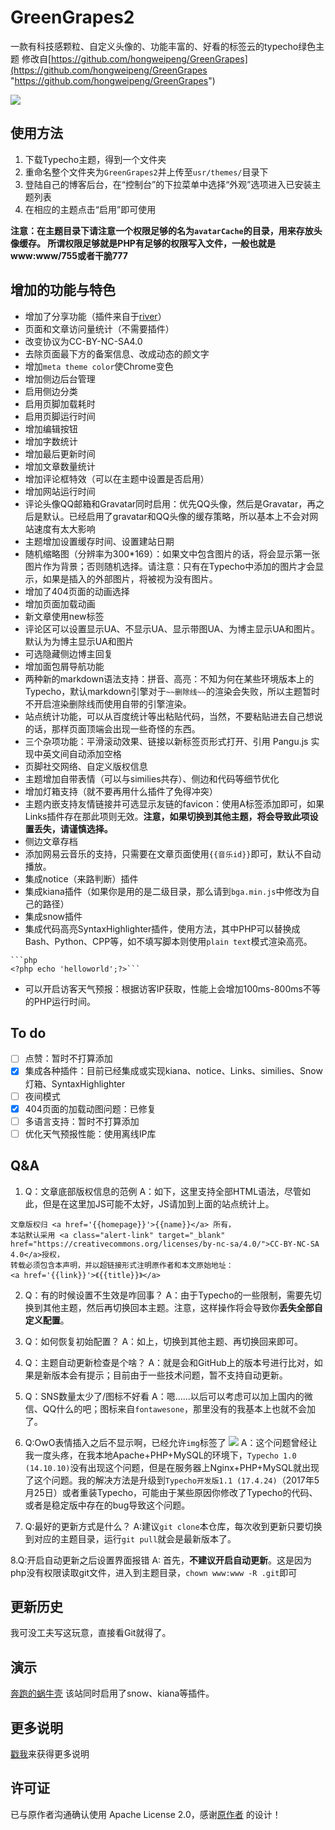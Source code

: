 # GreenGrapes2
一款有科技感颗粒、自定义头像的、功能丰富的、好看的标签云的typecho绿色主题
修改自[https://github.com/hongweipeng/GreenGrapes](https://github.com/hongweipeng/GreenGrapes "https://github.com/hongweipeng/GreenGrapes")

![](http://i.imgur.com/dD8mg7T.png)

## 使用方法 ##
1. 下载Typecho主题，得到一个文件夹
2. 重命名整个文件夹为`GreenGrapes2`并上传至`usr/themes/`目录下
3. 登陆自己的博客后台，在“控制台”的下拉菜单中选择“外观”选项进入已安装主题列表
4. 在相应的主题点击“启用”即可使用

**注意：在主题目录下请注意一个权限足够的名为`avatarCache`的目录，用来存放头像缓存。
所谓权限足够就是PHP有足够的权限写入文件，一般也就是www:www/755或者干脆777**

## 增加的功能与特色 ##
* 增加了分享功能（插件来自于[river](https://github.com/revir/need-more-share2)）
* 页面和文章访问量统计（不需要插件）
* 改变协议为CC-BY-NC-SA4.0
* 去除页面最下方的备案信息、改成动态的颜文字
* 增加`meta theme color`使Chrome变色
* 增加侧边后台管理
* 启用侧边分类
* 启用页脚加载耗时
* 启用页脚运行时间
* 增加编辑按钮
* 增加字数统计
* 增加最后更新时间
* 增加文章数量统计
* 增加评论框特效（可以在主题中设置是否启用）
* 增加网站运行时间
* 评论头像QQ邮箱和Gravatar同时启用：优先QQ头像，然后是Gravatar，再之后是默认。已经启用了gravatar和QQ头像的缓存策略，所以基本上不会对网站速度有太大影响
* 主题增加设置缓存时间、设置建站日期
* 随机缩略图（分辨率为300*169）：如果文中包含图片的话，将会显示第一张图片作为背景；否则随机选择。请注意：只有在Typecho中添加的图片才会显示，如果是插入的外部图片，将被视为没有图片。
* 增加了404页面的动画选择
* 增加页面加载动画
* 新文章使用new标签
* 评论区可以设置显示UA、不显示UA、显示带图UA、为博主显示UA和图片。默认为为博主显示UA和图片
* 可选隐藏侧边博主回复
* 增加面包屑导航功能
* 两种新的markdown语法支持：拼音、高亮：不知为何在某些环境版本上的Typecho，默认markdown引擎对于`~~删除线~~`的渲染会失败，所以主题暂时不开启渲染删除线而使用自带的引擎渲染。
* 站点统计功能，可以从百度统计等出粘贴代码，当然，不要粘贴进去自己想说的话，那样页面顶端会出现一些奇怪的东西。
* 三个杂项功能：平滑滚动效果、链接以新标签页形式打开、引用 Pangu.js 实现中英文间自动添加空格
* 页脚社交网络、自定义版权信息
* 主题增加自带表情（可以与similies共存）、侧边和代码等细节优化
* 增加灯箱支持（就不要再用什么插件了免得冲突）
* 主题内嵌支持友情链接并可选显示友链的favicon：使用A标签添加即可，如果Links插件存在那此项则无效。**注意，如果切换到其他主题，将会导致此项设置丢失，请谨慎选择。**
* 侧边文章存档
* 添加网易云音乐的支持，只需要在文章页面使用`{{音乐id}}`即可，默认不自动播放。
* 集成notice（来路判断）插件
* 集成kiana插件（如果你是用的是二级目录，那么请到`bga.min.js`中修改为自己的路径）
* 集成snow插件
* 集成代码高亮SyntaxHighlighter插件，使用方法，其中PHP可以替换成Bash、Python、CPP等，如不填写脚本则使用`plain text`模式渲染高亮。
```
```php
<?php echo 'helloworld';?>```
```
* 可以开启访客天气预报：根据访客IP获取，性能上会增加100ms-800ms不等的PHP运行时间。


## To do ##
- [ ] 点赞：暂时不打算添加
- [x] 集成各种插件：目前已经集成或实现kiana、notice、Links、similies、Snow灯箱、SyntaxHighlighter
- [ ] 夜间模式
- [x] 404页面的加载动图问题：已修复
- [ ] 多语言支持：暂时不打算添加
- [ ] 优化天气预报性能：使用离线IP库
## Q&A ##
1. Q：文章底部版权信息的范例
A：如下，这里支持全部HTML语法，尽管如此，但是在这里加JS可能不太好，JS请加到上面的站点统计上。
```
文章版权归 <a href='{{homepage}}'>{{name}}</a> 所有，
本站默认采用 <a class="alert-link" target="_blank" href="https://creativecommons.org/licenses/by-nc-sa/4.0/">CC-BY-NC-SA 4.0</a>授权，
转载必须包含本声明，并以超链接形式注明原作者和本文原始地址：
<a href='{{link}}'>《{{title}}》</a>
```
2. Q：有的时候设置不生效是咋回事？
A：由于Typecho的一些限制，需要先切换到其他主题，然后再切换回本主题。注意，这样操作将会导致你**丢失全部自定义配置**。

3. Q：如何恢复初始配置？
A：如上，切换到其他主题、再切换回来即可。

4. Q：主题自动更新检查是个啥？
A：就是会和GitHub上的版本号进行比对，如果是新版本会有提示；目前由于一些技术问题，暂不支持自动更新。

5. Q：SNS数量太少了/图标不好看
A：嗯……以后可以考虑可以加上国内的微信、QQ什么的吧；图标来自`fontawesone`，那里没有的我基本上也就不会加了。

6. Q:OwO表情插入之后不显示啊，已经允许`img`标签了
![](http://i.imgur.com/8Ddj9BK.png)
A：这个问题曾经让我一度头疼，在我本地Apache+PHP+MySQL的环境下，`Typecho 1.0 (14.10.10)`没有出现这个问题，但是在服务器上Nginx+PHP+MySQL就出现了这个问题。我的解决方法是升级到`Typecho开发版1.1 (17.4.24)`（2017年5月25日）或者重装Typecho，可能由于某些原因你修改了Typecho的代码、或者是稳定版中存在的bug导致这个问题。

7. Q:最好的更新方式是什么？
A:建议`git clone`本仓库，每次收到更新只要切换到对应的主题目录，运行`git pull`就会是最新版本了。

8.Q:开启自动更新之后设置界面报错
A: 首先，**不建议开启自动更新**。这是因为php没有权限读取git文件，进入到主题目录，`chown www:www -R .git`即可
## 更新历史 ##
我可没工夫写这玩意，直接看Git就得了。

## 演示 ##
[奔跑的蜗牛壳](https://www.mingyueli.com)
该站同时启用了snow、kiana等插件。

## 更多说明 ##

[戳我](https://www.bennythink.com/greengrapes2.html)来获得更多说明

## 许可证 ##
已与原作者沟通确认使用 Apache License 2.0，感谢[原作者](https://github.com/hongweipeng/GreenGrapes) 的设计！
